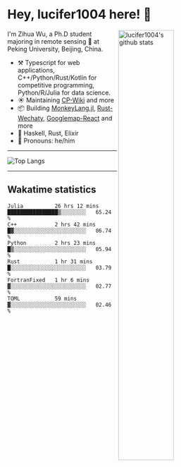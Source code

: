 # Hey, lucifer1004 here! :wave:

<img width="50%" align="right" alt="lucifer1004's github stats" src="https://github-readme-stats.vercel.app/api?username=lucifer1004&show_icons=true">

I'm Zihua Wu, a Ph.D student majoring in remote sensing :satellite: at Peking University, Beijing, China.

- :hammer_and_pick: Typescript for web applications, C++/Python/Rust/Kotlin for competitive programming, Python/R/Julia for data science.
- :sunny: Maintaining [CP-Wiki](https://cp-wiki.vercel.app) and more 
- :package: Building [MonkeyLang.jl](https://github.com/lucifer1004/MonkeyLang.jl), [Rust-Wechaty](https://github.com/wechaty/rust-wechaty), [Googlemap-React](https://github.com/googlemap-react/googlemap-react) and more
- :seedling: Haskell, Rust, Elixir
- :man: Pronouns: he/him

---

![Top Langs](https://github-readme-stats.vercel.app/api/top-langs/?username=lucifer1004&layout=compact)

---

## Wakatime statistics

<!--START_SECTION:waka-->

```text
Julia          26 hrs 12 mins  ████████████████▒░░░░░░░░   65.24 %
C++            2 hrs 42 mins   █▓░░░░░░░░░░░░░░░░░░░░░░░   06.74 %
Python         2 hrs 23 mins   █▒░░░░░░░░░░░░░░░░░░░░░░░   05.94 %
Rust           1 hr 31 mins    █░░░░░░░░░░░░░░░░░░░░░░░░   03.79 %
FortranFixed   1 hr 6 mins     ▓░░░░░░░░░░░░░░░░░░░░░░░░   02.77 %
TOML           59 mins         ▓░░░░░░░░░░░░░░░░░░░░░░░░   02.46 %
```

<!--END_SECTION:waka-->
